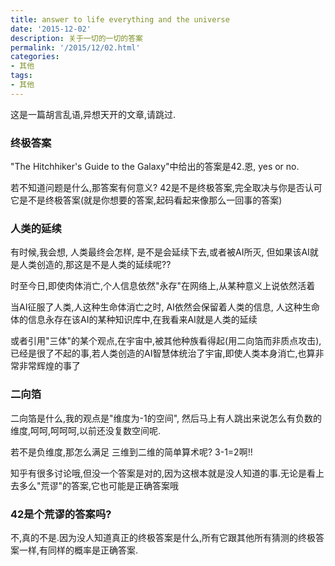 ```yaml
---
title: answer to life everything and the universe
date: '2015-12-02'
description: 关于一切的一切的答案
permalink: '/2015/12/02.html'
categories:
- 其他
tags:
- 其他
---
```


这是一篇胡言乱语,异想天开的文章,请跳过.









### 终极答案

"The Hitchhiker's Guide to the Galaxy"中给出的答案是42.恩, yes or no.

若不知道问题是什么,那答案有何意义? 42是不是终极答案,完全取决与你是否认可它是不是终极答案(就是你想要的答案,起码看起来像那么一回事的答案)

### 人类的延续

有时候,我会想, 人类最终会怎样, 是不是会延续下去,或者被AI所灭, 但如果该AI就是人类创造的,那这是不是人类的延续呢??

时至今日,即使肉体消亡,个人信息依然"永存"在网络上,从某种意义上说依然活着

当AI征服了人类,人这种生命体消亡之时, AI依然会保留着人类的信息, 人这种生命体的信息永存在该AI的某种知识库中,在我看来AI就是人类的延续

或者引用"三体"的某个观点,在宇宙中,被其他种族看得起(用二向箔而非质点攻击),已经是很了不起的事,若人类创造的AI智慧体统治了宇宙,即使人类本身消亡,也算非常非常辉煌的事了

### 二向箔

二向箔是什么,我的观点是"维度为-1的空间", 然后马上有人跳出来说怎么有负数的维度,呵呵,呵呵呵,以前还没复数空间呢.

若不是负维度,那怎么满足 三维到二维的简单算术呢? 3-1=2啊!!

知乎有很多讨论哦,但没一个答案是对的,因为这根本就是没人知道的事.无论是看上去多么"荒谬"的答案,它也可能是正确答案哦

### 42是个荒谬的答案吗?

不,真的不是.因为没人知道真正的终极答案是什么,所有它跟其他所有猜测的终极答案一样,有同样的概率是正确答案.

